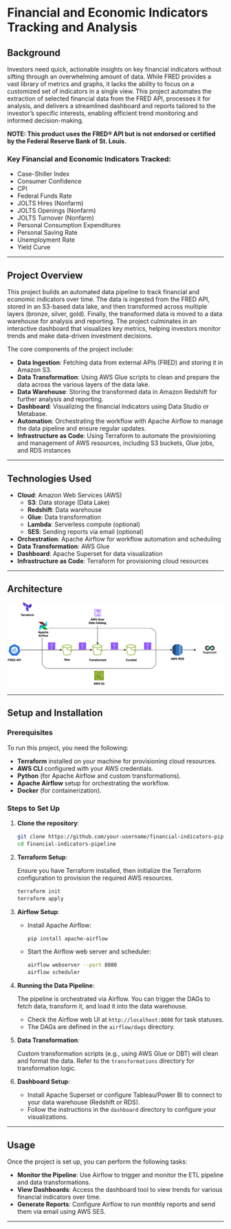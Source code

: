 # Financial and Economic Indicators Tracking and Analysis

## Background

Investors need quick, actionable insights on key financial indicators without sifting through an overwhelming amount of data. While FRED provides a vast library of metrics and graphs, it lacks the ability to focus on a customized set of indicators in a single view. This project automates the extraction of selected financial data from the FRED API, processes it for analysis, and delivers a streamlined dashboard and reports tailored to the investor’s specific interests, enabling efficient trend monitoring and informed decision-making.

**NOTE: This product uses the FRED® API but is not endorsed or certified by the Federal Reserve Bank of St. Louis.**

### Key Financial and Economic Indicators Tracked:
- Case-Shiller Index
- Consumer Confidence
- CPI
- Federal Funds Rate
- JOLTS Hires (Nonfarm)
- JOLTS Openings (Nonfarm)
- JOLTS Turnover (Nonfarm)
- Personal Consumption Expenditures
- Personal Saving Rate
- Unemployment Rate
- Yield Curve

---

## Project Overview

This project builds an automated data pipeline to track financial and economic indicators over time. The data is ingested from the FRED API, stored in an S3-based data lake, and then transformed across multiple layers (bronze, silver, gold). Finally, the transformed data is moved to a data warehouse for analysis and reporting. The project culminates in an interactive dashboard that visualizes key metrics, helping investors monitor trends and make data-driven investment decisions.

The core components of the project include:
- **Data Ingestion**: Fetching data from external APIs (FRED) and storing it in Amazon S3.
- **Data Transformation**: Using AWS Glue scripts to clean and prepare the data across the various layers of the data lake.
- **Data Warehouse**: Storing the transformed data in Amazon Redshift for further analysis and reporting.
- **Dashboard**: Visualizing the financial indicators using Data Studio or Metabase.
- **Automation**: Orchestrating the workflow with Apache Airflow to manage the data pipeline and ensure regular updates.
- **Infrastructure as Code**: Using Terraform to automate the provisioning and management of AWS resources, including S3 buckets, Glue jobs, and RDS instances

---

## Technologies Used

- **Cloud**: Amazon Web Services (AWS)
  - **S3**: Data storage (Data Lake)
  - **Redshift**: Data warehouse
  - **Glue**: Data transformation
  - **Lambda**: Serverless compute (optional)
  - **SES**: Sending reports via email (optional)
- **Orchestration**: Apache Airflow for workflow automation and scheduling
- **Data Transformation**: AWS Glue
- **Dashboard**: Apache Superset for data visualization
- **Infrastructure as Code**: Terraform for provisioning cloud resources

---

## Architecture

![Architecture Diagram](https://github.com/eulloa10/financial-data-pipeline/blob/main/fred_fdp_architecture_diagram.png?raw=true)

---

## Setup and Installation

### Prerequisites

To run this project, you need the following:

- **Terraform** installed on your machine for provisioning cloud resources.
- **AWS CLI** configured with your AWS credentials.
- **Python** (for Apache Airflow and custom transformations).
- **Apache Airflow** setup for orchestrating the workflow.
- **Docker** (for containerization).

### Steps to Set Up

1. **Clone the repository**:

    ```bash
    git clone https://github.com/your-username/financial-indicators-pipeline.git
    cd financial-indicators-pipeline
    ```

2. **Terraform Setup**:

    Ensure you have Terraform installed, then initialize the Terraform configuration to provision the required AWS resources.

    ```bash
    terraform init
    terraform apply
    ```

3. **Airflow Setup**:

    - Install Apache Airflow:

      ```bash
      pip install apache-airflow
      ```

    - Start the Airflow web server and scheduler:

      ```bash
      airflow webserver --port 8080
      airflow scheduler
      ```

4. **Running the Data Pipeline**:

    The pipeline is orchestrated via Airflow. You can trigger the DAGs to fetch data, transform it, and load it into the data warehouse.

    - Check the Airflow web UI at `http://localhost:8080` for task statuses.
    - The DAGs are defined in the `airflow/dags` directory.

5. **Data Transformation**:

    Custom transformation scripts (e.g., using AWS Glue or DBT) will clean and format the data. Refer to the `transformations` directory for transformation logic.

6. **Dashboard Setup**:

    - Install Apache Superset or configure Tableau/Power BI to connect to your data warehouse (Redshift or RDS).
    - Follow the instructions in the `dashboard` directory to configure your visualizations.

---

## Usage

Once the project is set up, you can perform the following tasks:

- **Monitor the Pipeline**: Use Airflow to trigger and monitor the ETL pipeline and data transformations.
- **View Dashboards**: Access the dashboard tool to view trends for various financial indicators over time.
- **Generate Reports**: Configure Airflow to run monthly reports and send them via email using AWS SES.

---
